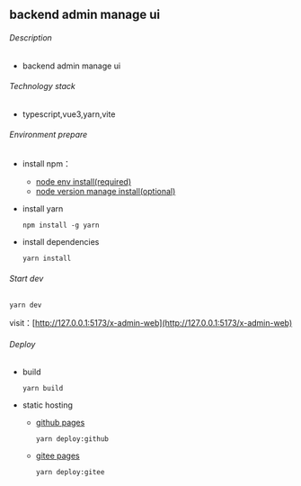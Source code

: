 ## backend admin manage ui

###### Description

- backend admin manage ui

###### Technology stack

- typescript,vue3,yarn,vite

###### Environment prepare

- install npm：
  
  - [node env install(required)](https://www.runoob.com/nodejs/nodejs-install-setup.html)
  - [node version manage install(optional)](https://www.runoob.com/w3cnote/npm-switch-repo.html)

- install yarn
  
  ```
  npm install -g yarn
  ```

- install dependencies
  
  ```shell
  yarn install
  ```

###### Start dev

```shell
yarn dev
```

visit：[http://127.0.0.1:5173/x-admin-web](http://127.0.0.1:5173/x-admin-web)

###### Deploy

- build
  
  ```shell
  yarn build
  ```

- static hosting
  
  - [github pages](https://cuukenn.github.io/x-admin-web)
    
    ```shell
    yarn deploy:github
    ```
  
  - [gitee pages](https://cuukenn.gitee.io/x-admin-web)
    
    ```shell
    yarn deploy:gitee
    ```
